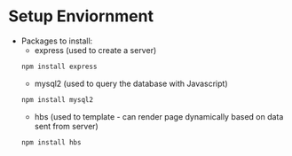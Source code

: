 # Setup Enviornment

- Packages to install:
  - express (used to create a server)
  ```bash
  npm install express
  ```
  - mysql2 (used to query the database with Javascript)
  ```bash
  npm install mysql2
  ```
  - hbs (used to template - can render page dynamically based on data sent from server)
  ```bash
  npm install hbs
  ```
